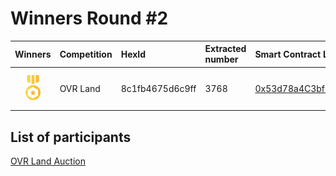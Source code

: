 # Winners Round #2


| Winners | Competition       | HexId | Extracted number | Smart Contract Link                                   
| :---: | :-------------|:-------------|:-----------|:-----------                               
| <img src="../prize.svg" style="height: 40px; margin-top: 10px; margin-bottom: 10px">   |   OVR Land    |  8c1fb4675d6c9ff  |  3768 | [0x53d78a4C3bf3c2a39A3d48e307830c15063029B0](https://etherscan.io/address/0x53d78a4c3bf3c2a39a3d48e307830c15063029b0#readContract) |




## List of participants

[OVR Land Auction](https://github.com/OVR-Platform/chainlink-contest/blob/main/Competition%20Round%20%232/auctions_2.txt) 
